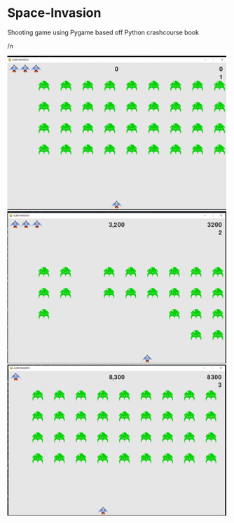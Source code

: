 # Space-Invasion
Shooting game using Pygame based off Python crashcourse book

/n

<img src = "images/screenshot 1.png" width = "500">
<img src = "images/screenshot 2.png" width = "500">
<img src = "images/screenshot 3.png" width = "500">

